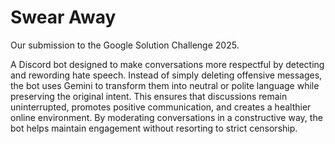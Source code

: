 # Swear Away
Our submission to the Google Solution Challenge 2025.

A Discord bot designed to make conversations more respectful by detecting and rewording hate speech. Instead of simply deleting offensive messages, the bot uses Gemini to transform them into neutral or polite language while preserving the original intent. This ensures that discussions remain uninterrupted, promotes positive communication, and creates a healthier online environment. By moderating conversations in a constructive way, the bot helps maintain engagement without resorting to strict censorship.